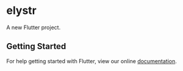 # elystr

A new Flutter project.

## Getting Started

For help getting started with Flutter, view our online
[documentation](https://flutter.io/).
